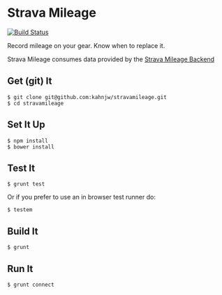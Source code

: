 # Strava Mileage

[![Build Status](https://travis-ci.org/kahnjw/stravamileage.svg?branch=activity_model)](https://travis-ci.org/kahnjw/stravamileage)

Record mileage on your gear. Know when to replace it.

Strava Mileage consumes data provided by the [Strava Mileage Backend](https://github.com/kahnjw/mileagebe)

## Get (git) It

```
$ git clone git@github.com:kahnjw/stravamileage.git
$ cd stravamileage
```

## Set It Up

```
$ npm install
$ bower install
```

## Test It

```
$ grunt test
```

Or if you prefer to use an in browser test runner do:

```
$ testem
```

## Build It

```
$ grunt
```

## Run It

```
$ grunt connect
```
